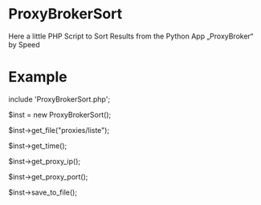 # ProxyBrokerSort

Here a little PHP Script to Sort Results from the Python App „ProxyBroker“ by Speed

# Example


include 'ProxyBrokerSort.php';

$inst = new ProxyBrokerSort();

$inst->get_file("proxies/liste");

$inst->get_time();

$inst->get_proxy_ip();

$inst->get_proxy_port();

$inst->save_to_file();
